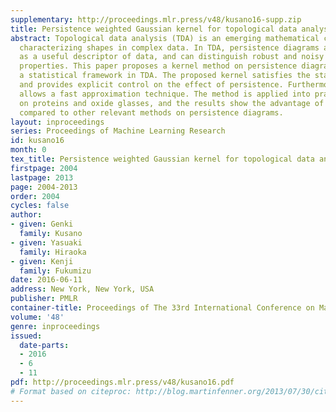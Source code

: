 ```yaml
---
supplementary: http://proceedings.mlr.press/v48/kusano16-supp.zip
title: Persistence weighted Gaussian kernel for topological data analysis
abstract: Topological data analysis (TDA) is an emerging mathematical concept for
  characterizing shapes in complex data. In TDA, persistence diagrams are widely recognized
  as a useful descriptor of data, and can distinguish robust and noisy topological
  properties. This paper proposes a kernel method on persistence diagrams to develop
  a statistical framework in TDA. The proposed kernel satisfies the stability property
  and provides explicit control on the effect of persistence. Furthermore, the method
  allows a fast approximation technique. The method is applied into practical data
  on proteins and oxide glasses, and the results show the advantage of our method
  compared to other relevant methods on persistence diagrams.
layout: inproceedings
series: Proceedings of Machine Learning Research
id: kusano16
month: 0
tex_title: Persistence weighted Gaussian kernel for topological data analysis
firstpage: 2004
lastpage: 2013
page: 2004-2013
order: 2004
cycles: false
author:
- given: Genki
  family: Kusano
- given: Yasuaki
  family: Hiraoka
- given: Kenji
  family: Fukumizu
date: 2016-06-11
address: New York, New York, USA
publisher: PMLR
container-title: Proceedings of The 33rd International Conference on Machine Learning
volume: '48'
genre: inproceedings
issued:
  date-parts:
  - 2016
  - 6
  - 11
pdf: http://proceedings.mlr.press/v48/kusano16.pdf
# Format based on citeproc: http://blog.martinfenner.org/2013/07/30/citeproc-yaml-for-bibliographies/
---
```

